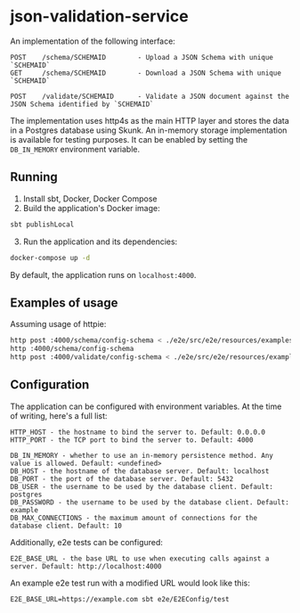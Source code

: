 # json-validation-service

An implementation of the following interface:

```
POST    /schema/SCHEMAID        - Upload a JSON Schema with unique `SCHEMAID`
GET     /schema/SCHEMAID        - Download a JSON Schema with unique `SCHEMAID`

POST    /validate/SCHEMAID      - Validate a JSON document against the JSON Schema identified by `SCHEMAID`
```

The implementation uses http4s as the main HTTP layer and stores the data in a Postgres database using Skunk.
An in-memory storage implementation is available for testing purposes. It can be enabled by setting the `DB_IN_MEMORY` environment variable.

## Running

1. Install sbt, Docker, Docker Compose
2. Build the application's Docker image:

```bash
sbt publishLocal
```

3. Run the application and its dependencies:

```bash
docker-compose up -d
```

By default, the application runs on `localhost:4000`.

## Examples of usage

Assuming usage of httpie:

```bash
http post :4000/schema/config-schema < ./e2e/src/e2e/resources/examples/config-schema.json
http :4000/schema/config-schema
http post :4000/validate/config-schema < ./e2e/src/e2e/resources/examples/config.json
```

## Configuration

The application can be configured with environment variables. At the time of writing, here's a full list:

```
HTTP_HOST - the hostname to bind the server to. Default: 0.0.0.0
HTTP_PORT - the TCP port to bind the server to. Default: 4000

DB_IN_MEMORY - whether to use an in-memory persistence method. Any value is allowed. Default: <undefined>
DB_HOST - the hostname of the database server. Default: localhost
DB_PORT - the port of the database server. Default: 5432
DB_USER - the username to be used by the database client. Default: postgres
DB_PASSWORD - the username to be used by the database client. Default: example
DB_MAX_CONNECTIONS - the maximum amount of connections for the database client. Default: 10
```

Additionally, e2e tests can be configured:

```
E2E_BASE_URL - the base URL to use when executing calls against a server. Default: http://localhost:4000
```

An example e2e test run with a modified URL would look like this:

```
E2E_BASE_URL=https://example.com sbt e2e/E2EConfig/test
```

